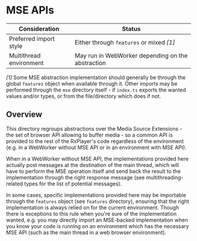 # MSE APIs

| Consideration           | Status                                            |
| ----------------------- | ------------------------------------------------- |
| Preferred import style  | Either through `features` or mixed _[1]_          |
| Multithread environment | May run in WebWorker depending on the abstraction |

_[1]_ Some MSE abstraction implementation should generally be through the global
`features` object when available through it.
Other imports may be performed through the `mse` directory itself - if
`index.ts` exports the wanted values and/or types, or from the file/directory
which does if not.

## Overview

This directory regroups abstractions over the Media Source Extensions - the set
of browser API allowing to buffer media - so a common API is provided to the
rest of the RxPlayer's code regardless of the environment (e.g. in a WebWorker
without MSE API or in an environment with MSE API).

When in a WebWorker without MSE API, the implementations provided here actually
post messages at the destination of the main thread, which will have to perform
the MSE operation itself and send back the result to the implementation through
the right response message (see multithreading-related types for the list of
potential messages).

In some cases, specific implementations provided here may be importable through
the `features` object (see `features` directory), ensuring that the right
implementation is always relied on for the current environment.
Though there is exceptions to this rule when you're sure of the implementation
wanted, e.g. you may directly import an MSE-backed implementation when you know
your code is running on an environment which has the necessary MSE API (such as
the main thread in a web browser environment).

